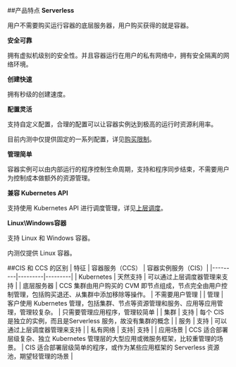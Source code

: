 ##产品特点
**Serverless**

用户不需要购买运行容器的底层服务器，用户购买获得的就是容器。

**安全可靠**

拥有虚拟机级别的安全性。并且容器运行在用户的私有网络中，拥有安全隔离的网络环境。

**创建快速**

拥有秒级的创建速度。

**配置灵活**

支持自定义配置，合理的配置可以让容器实例达到极高的运行时资源利用率。

目前内测中仅提供固定的一系列配置，详见[购买限制](https://cloud.tencent.com/document/product/215)。

**管理简单**

容器实例可以由内部运行的程序控制生命周期，支持和程序同步结束，不需要用户为控制成本做额外的资源管理。

**兼容 Kubernetes API**

支持使用 Kubernetes API 进行调度管理，详见[上层调度](https://cloud.tencent.com/document/product/215)。

**Linux\Windows容器**

支持 Linux 和 Windows 容器。

内测仅提供 Linux 容器。

##CIS 和 CCS 的区别
| 特征 | 容器服务（CCS） | 容器实例服务（CIS）|
|---------|---------|---------|
| Kubernetes | 天然支持 | 可以通过上层调度器管理来支持 |
| 底层服务器 | CCS 集群由用户购买的 CVM 即节点组成，节点完全由用户控制管理，包括购买退还、从集群中添加移除等操作。 | 不需要用户管理 |
| 管理 | 客户使用 Kubernetes 管理，包括集群、节点等资源管理和服务、应用等应用管理，管理较复杂。 | 只需要管理应用程序，管理较简单 |
| 集群 | 支持 | 每个 CIS 是独立的实例，而且是Serverless 服务，故没有集群的概念 |
| 服务 | 支持 | 可以通过上层调度器管理来支持 |
| 私有网络 | 支持| 支持 |
| 应用场景 | CCS 适合部署层级复杂、独立 Kubernetes 管理层的大型应用或微服务框架，比较重管理的场景。 | CIS 适合部署层级简单的程序，或作为某些应用框架的 Serverless 资源池，期望轻管理的场景 |